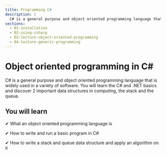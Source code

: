 ```yaml
---
title: Programming C#
description: |
  C# is a general purpose and object oriented programming language that is widely used in a variety of software. You will learn the C# and .NET basics and discover 2 important data structures in computing, the stack and the queue.
sections:
  - 01-installation
  - 02-using-csharp 
  - 03-lecture-object-oriented-programming
  - 04-lecture-generic-programming
---
```


# Object oriented programming in C#

C# is a general purpose and object oriented programming language that is widely used in a variety of software. You will learn the C# and .NET basics and discover 2 important data structures in computing, the stack and the queue.

## You will learn

✔︎ What an object oriented programming language is

✔︎ How to write and run a basic program in C#

✔︎ How to write a stack and queue data structure and apply an algorithm on it